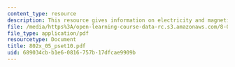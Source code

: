 ```yaml
---
content_type: resource
description: This resource gives information on electricity and magnetism.
file: /media/https%3A/open-learning-course-data-rc.s3.amazonaws.com/8-02x-physics-ii-electricity-magnetism-with-an-experimental-focus-spring-2005/689034cbb1e60816757b17dfcae9909b_802x_05_pset10.pdf
file_type: application/pdf
resourcetype: Document
title: 802x_05_pset10.pdf
uid: 689034cb-b1e6-0816-757b-17dfcae9909b
---
```

